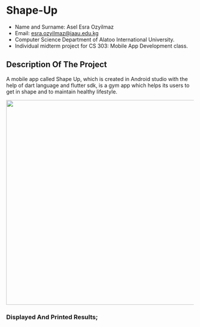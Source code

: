 # Shape-Up


- Name and Surname: Asel Esra Ozyilmaz
- Email: esra.ozyilmaz@iaau.edu.kg
- Computer Science Department of Alatoo International University.
- Individual midterm project for CS 303: Mobile App Development class.


## Description Of The Project

A mobile app called Shape Up, which is created in Android studio with the help of dart language and flutter sdk, is a gym app which helps its users to get in shape and to maintain healthy lifestyle.

<img src="Screenshots/main.jpg" width="550">

### Displayed And Printed Results;

